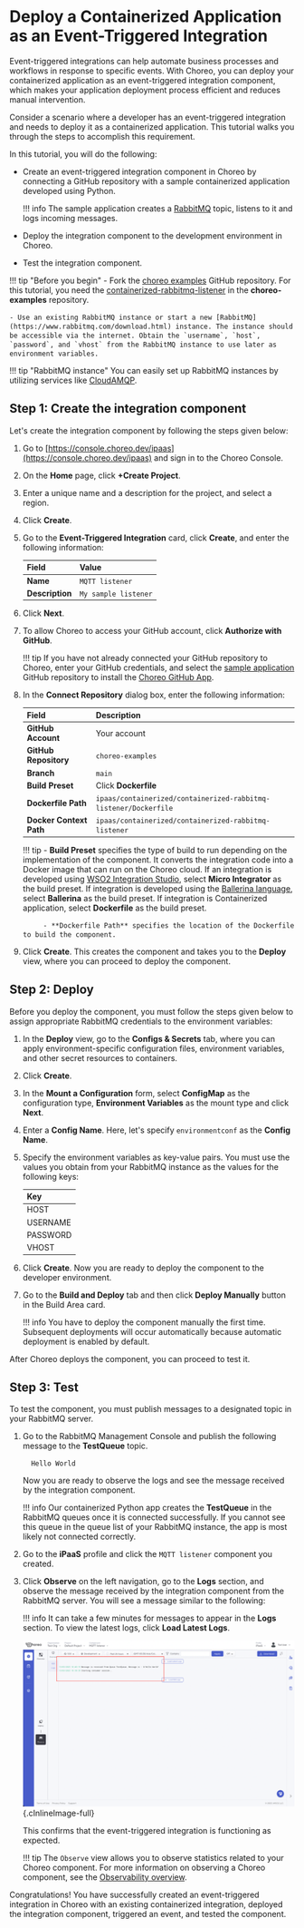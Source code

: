 # Deploy a Containerized Application as an Event-Triggered Integration

Event-triggered integrations can help automate business processes and workflows in response to specific events. With Choreo, you can deploy your containerized application as an event-triggered integration component, which makes your application deployment process efficient and reduces manual intervention.

Consider a scenario where a developer has an event-triggered integration and needs to deploy it as a containerized application. This tutorial walks you through the steps to accomplish this requirement.

In this tutorial, you will do the following:

- Create an event-triggered integration component in Choreo by connecting a GitHub repository with a sample containerized application developed using Python. 

	!!! info
    	    The sample application creates a [RabbitMQ](https://www.rabbitmq.com/) topic, listens to it and logs incoming messages.

- Deploy the integration component to the development environment in Choreo.
- Test the integration component.


!!! tip "Before you begin"
    - Fork the [choreo examples](https://github.com/wso2/choreo-examples) GitHub repository. For this tutorial, you need the [containerized-rabbitmq-listener](https://github.com/wso2/choreo-examples/tree/main/ipaas/containerized/containerized-rabbitmq-listener) in the **choreo-examples** repository.  
 
    - Use an existing RabbitMQ instance or start a new [RabbitMQ](https://www.rabbitmq.com/download.html) instance. The instance should be accessible via the internet. Obtain the `username`, `host`, `password`, and `vhost` from the RabbitMQ instance to use later as environment variables. 

!!! tip "RabbitMQ instance"
    You can easily set up RabbitMQ instances by utilizing services like [CloudAMQP](https://www.cloudamqp.com/).
  
## Step 1: Create the integration component

Let's create the integration component by following the steps given below:

1. Go to [https://console.choreo.dev/ipaas](https://console.choreo.dev/ipaas) and sign in to the Choreo Console.

2. On the **Home** page, click **+Create Project**.

3. Enter a unique name and a description for the project, and select a region.

4. Click **Create**.  

5. Go to the **Event-Triggered Integration** card, click **Create**, and enter the following information:

    | **Field**       | **Value**               |
    |-----------------|-------------------------|
    | **Name**        | `MQTT listener`           |
    | **Description** | `My sample listener`    |
    
6. Click **Next**.

7. To allow Choreo to access your GitHub account, click **Authorize with GitHub**. 

	!!! tip
    	    If you have not already connected your GitHub repository to Choreo, enter your GitHub credentials, and select the [sample application](https://github.com/wso2/choreo-examples) GitHub repository to install the [Choreo GitHub App](https://github.com/marketplace/choreo-apps).

8. In the **Connect Repository** dialog box, enter the following information:

    | **Field**             | **Description**                                   |
    |-----------------------|---------------------------------------------------|
    | **GitHub Account**    | Your account                                      |
    | **GitHub Repository** | `choreo-examples`                                 |
    | **Branch**            | `main`                                            |
    | **Build Preset**      | Click **Dockerfile**                        |
    | **Dockerfile Path**   | `ipaas/containerized/containerized-rabbitmq-listener/Dockerfile` |  
    | **Docker Context Path**   | `ipaas/containerized/containerized-rabbitmq-listener` | 

	!!! tip
    	    - **Build Preset** specifies the type of build to run depending on the implementation of the component. It converts the integration code into a Docker image that can run on the Choreo cloud. If an integration is developed using [WSO2 Integration Studio](https://wso2.com/integration/integration-studio/), select **Micro Integrator** as the build preset. If integration is developed using the [Ballerina language](https://ballerina.io), select **Ballerina** as the build preset. If integration is Containerized application, select **Dockerfile** as the build preset.

            - **Dockerfile Path** specifies the location of the Dockerfile to build the component. 

9.   Click **Create**. This creates the component and takes you to the **Deploy** view, where you can proceed to deploy the component.


## Step 2: Deploy
Before you deploy the component, you must follow the steps given below to assign appropriate RabbitMQ credentials to the environment variables:

1. In the **Deploy** view, go to the **Configs & Secrets** tab, where you can apply environment-specific configuration files, environment variables, and other secret resources to containers.
2. Click **Create**.
3. In the **Mount a Configuration** form, select **ConfigMap** as the configuration type, **Environment Variables** as the mount type and click **Next**.
4. Enter a **Config Name**. Here, let's specify `environmentconf` as the **Config Name**.
5. Specify the environment variables as key-value pairs. You must use the values you obtain from your RabbitMQ instance as the values for the following keys: 

    | **Key**    |
    |------------|
    | HOST       | 
    | USERNAME   |
    | PASSWORD   | 
    | VHOST      | 

6. Click **Create**. Now you are ready to deploy the component to the developer environment. 

7. Go to the **Build and Deploy** tab and then click **Deploy Manually** button in the Build Area card.

    !!! info
        You have to deploy the component manually the first time. Subsequent deployments will occur automatically because automatic deployment is enabled by default.

After Choreo deploys the component, you can proceed to test it.

## Step 3: Test

To test the component, you must publish messages to a designated topic in your RabbitMQ server.

1. Go to the RabbitMQ Management Console and publish the following message to the **TestQueue** topic.

    ```
      Hello World
    ```
   Now you are ready to observe the logs and see the message received by the integration component.

    !!! info
         Our containerized Python app creates the **TestQueue** in the RabbitMQ queues once it is connected successfully. If you cannot see this queue in the queue list of your RabbitMQ instance, the app is most likely not connected correctly.

2. Go to the **iPaaS** profile and click the `MQTT listener` component you created.

3. Click **Observe** on the left navigation, go to the **Logs** section, and observe the message received by the integration component from the RabbitMQ server. You will see a message similar to the following:

    !!! info
            It can take a few minutes for messages to appear in the **Logs** section. To view the latest logs, click **Load Latest Logs**.

      ![Message entry in logs](../../assets/img/tutorials/event-triggered-integration/containerized-rabbitmq-message-in-logs.png){.cInlineImage-full}

      This confirms that the event-triggered integration is functioning as expected.

    !!! tip
            The `Observe` view allows you to observe statistics related to your Choreo component. For more information on observing a Choreo component, see the [Observability overview](../../observe-and-analyze/observe/observability-overview.md).


Congratulations! You have successfully created an event-triggered integration in Choreo with an existing containerized integration, deployed the integration component, triggered an event, and tested the component.
